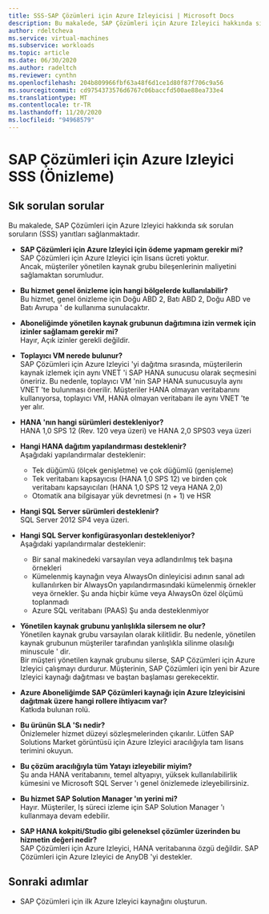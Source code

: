 ```yaml
---
title: SSS-SAP Çözümleri için Azure Izleyicisi | Microsoft Docs
description: Bu makalede, SAP Çözümleri için Azure Izleyici hakkında sık sorulan sorular (SSS) hakkında yanıtları öğrenin.
author: rdeltcheva
ms.service: virtual-machines
ms.subservice: workloads
ms.topic: article
ms.date: 06/30/2020
ms.author: radeltch
ms.reviewer: cynthn
ms.openlocfilehash: 204b809966fbf63a48f6d1ce1d80f87f706c9a56
ms.sourcegitcommit: cd9754373576d6767c06baccfd500ae88ea733e4
ms.translationtype: MT
ms.contentlocale: tr-TR
ms.lasthandoff: 11/20/2020
ms.locfileid: "94968579"
---
```

# <a name="azure-monitor-for-sap-solutions-faq-preview"></a>SAP Çözümleri için Azure Izleyici SSS (Önizleme)
## <a name="frequently-asked-questions"></a>Sık sorulan sorular

Bu makalede, SAP Çözümleri için Azure Izleyici hakkında sık sorulan soruların (SSS) yanıtları sağlanmaktadır.  

 - **SAP Çözümleri için Azure Izleyici için ödeme yapmam gerekir mi?**  
SAP Çözümleri için Azure Izleyici için lisans ücreti yoktur.  
Ancak, müşteriler yönetilen kaynak grubu bileşenlerinin maliyetini sağlamaktan sorumludur.  

 - **Bu hizmet genel önizleme için hangi bölgelerde kullanılabilir?**  
Bu hizmet, genel önizleme için Doğu ABD 2, Batı ABD 2, Doğu ABD ve Batı Avrupa ' de kullanıma sunulacaktır.  

 - **Aboneliğimde yönetilen kaynak grubunun dağıtımına izin vermek için izinler sağlamam gerekir mi?**  
Hayır, Açık izinler gerekli değildir.  

 - **Toplayıcı VM nerede bulunur?**  
SAP Çözümleri için Azure Izleyici 'yi dağıtma sırasında, müşterilerin kaynak izlemek için aynı VNET 'i SAP HANA sunucusu olarak seçmesini öneririz. Bu nedenle, toplayıcı VM 'nin SAP HANA sunucusuyla aynı VNET 'te bulunması önerilir. Müşteriler HANA olmayan veritabanını kullanıyorsa, toplayıcı VM, HANA olmayan veritabanı ile aynı VNET 'te yer alır.  

 - **HANA 'nın hangi sürümleri destekleniyor?**  
HANA 1,0 SPS 12 (Rev. 120 veya üzeri) ve HANA 2,0 SPS03 veya üzeri  

 - **Hangi HANA dağıtım yapılandırması desteklenir?**  
Aşağıdaki yapılandırmalar desteklenir:
   - Tek düğümlü (ölçek genişletme) ve çok düğümlü (genişleme)  
   - Tek veritabanı kapsayıcısı (HANA 1,0 SPS 12) ve birden çok veritabanı kapsayıcıları (HANA 1,0 SPS 12 veya HANA 2,0)  
   - Otomatik ana bilgisayar yük devretmesi (n + 1) ve HSR  

 - **Hangi SQL Server sürümleri desteklenir?**  
SQL Server 2012 SP4 veya üzeri.  

 - **Hangi SQL Server konfigürasyonları destekleniyor?**  
Aşağıdaki yapılandırmalar desteklenir:
   - Bir sanal makinedeki varsayılan veya adlandırılmış tek başına örnekleri  
   - Kümelenmiş kaynağın veya AlwaysOn dinleyicisi adının sanal adı kullanılırken bir AlwaysOn yapılandırmasındaki kümelenmiş örnekler veya örnekler. Şu anda hiçbir küme veya AlwaysOn özel ölçümü toplanmadı    
   - Azure SQL veritabanı (PAAS) Şu anda desteklenmiyor  

 - **Yönetilen kaynak grubunu yanlışlıkla silersem ne olur?**  
Yönetilen kaynak grubu varsayılan olarak kilitlidir. Bu nedenle, yönetilen kaynak grubunun müşteriler tarafından yanlışlıkla silinme olasılığı minuscule ' dir.  
Bir müşteri yönetilen kaynak grubunu silerse, SAP Çözümleri için Azure Izleyici çalışmayı durdurur. Müşterinin, SAP Çözümleri için yeni bir Azure Izleyici kaynağı dağıtması ve baştan başlaması gerekecektir.  

 - **Azure Aboneliğimde SAP Çözümleri kaynağı için Azure Izleyicisini dağıtmak üzere hangi rollere ihtiyacım var?**  
Katkıda bulunan rolü.  

 - **Bu ürünün SLA 'Sı nedir?**  
Önizlemeler hizmet düzeyi sözleşmelerinden çıkarılır. Lütfen SAP Solutions Market görüntüsü için Azure Izleyici aracılığıyla tam lisans terimini okuyun.  

 - **Bu çözüm aracılığıyla tüm Yatayı izleyebilir miyim?**  
Şu anda HANA veritabanını, temel altyapıyı, yüksek kullanılabilirlik kümesini ve Microsoft SQL Server 'ı genel önizlemede izleyebilirsiniz.  

 - **Bu hizmet SAP Solution Manager 'ın yerini mi?**  
Hayır. Müşteriler, Iş süreci izleme için SAP Solution Manager 'ı kullanmaya devam edebilir.  

 - **SAP HANA kokpiti/Studio gibi geleneksel çözümler üzerinden bu hizmetin değeri nedir?**  
SAP Çözümleri için Azure Izleyici, HANA veritabanına özgü değildir. SAP Çözümleri için Azure Izleyici de AnyDB 'yi destekler.  

## <a name="next-steps"></a>Sonraki adımlar

- SAP Çözümleri için ilk Azure Izleyici kaynağını oluşturun.
